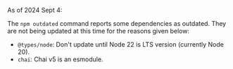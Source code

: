 As of 2024 Sept 4:

The `npm outdated` command reports some dependencies as outdated. They are not being updated at this time for the reasons given below:

- `@types/node`: Don't update until Node 22 is LTS version (currently Node 20).
- `chai`: Chai v5 is an esmodule.
